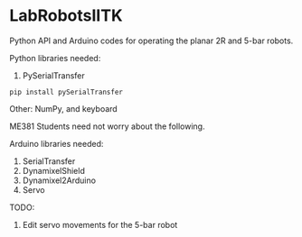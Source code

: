 # LabRobotsIITK
Python API and Arduino codes for operating the planar 2R and 5-bar robots.

Python libraries needed:
1. PySerialTransfer
```
pip install pySerialTransfer
```
Other:
NumPy, and keyboard

ME381 Students need not worry about the following.

Arduino libraries needed:
1. SerialTransfer
2. DynamixelShield
3. Dynamixel2Arduino
4. Servo

TODO:
1. Edit servo movements for the 5-bar robot
